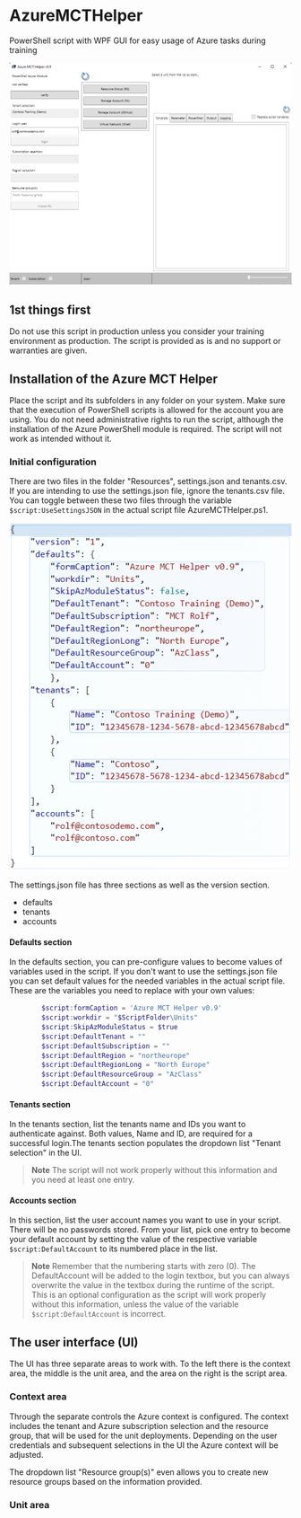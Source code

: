 # AzureMCTHelper

PowerShell script with WPF GUI for easy usage of Azure tasks during training  

![Image of Azure MCT Helper main window](/media/docu_AzureMCTHelper_main_window.png)

## 1st things first

Do not use this script in production unless you consider your training environment as production.
The script is provided as is and no support or warranties are given.

## Installation of the Azure MCT Helper

Place the script and its subfolders in any folder on your system. Make sure that the execution of PowerShell scripts is allowed for the account you are using. You do not need administrative rights to run the script, although the installation of the Azure PowerShell module is required. The script will not work as intended without it.

### Initial configuration

There are two files in the folder "Resources", settings.json and tenants.csv. If you are intending to use the settings.json file, ignore the tenants.csv file. You can toggle between these two files through the variable `$script:UseSettingsJSON` in the actual script file AzureMCTHelper.ps1.

![screenshot of settings.json file](/media/docu_settings_json.png)

The settings.json file has three sections as well as the version section.

* defaults
* tenants
* accounts

#### Defaults section

In the defaults section, you can pre-configure values to become values of variables used in the script. If you don't want to use the settings.json file you can set default values for the needed variables in the actual script file.
These are the variables you need to replace with your own values:

```powershell
        $script:formCaption = 'Azure MCT Helper v0.9'
        $script:workdir = "$ScriptFolder\Units"
        $script:SkipAzModuleStatus = $true
        $script:DefaultTenant = ""
        $script:DefaultSubscription = ""
        $script:DefaultRegion = "northeurope"
        $script:DefaultRegionLong = "North Europe"
        $script:DefaultResourceGroup = "AzClass"
        $script:DefaultAccount = "0"
```

#### Tenants section

In the tenants section, list the tenants name and IDs you want to authenticate against. Both values, Name and ID, are required for a successful login.The tenants section populates the dropdown list "Tenant selection" in the UI.
>**Note** The script will not work properly without this information and you need at least one entry.

#### Accounts section

In this section, list the user account names you want to use in your script. There will be no passwords stored. From your list, pick one entry to become your default account by setting the value of the respective variable `$script:DefaultAccount` to its numbered place in the list.
>**Note** Remember that the numbering starts with zero (0).
The DefaultAccount will be added to the login textbox, but you can always overwrite the value in the textbox during the runtime of the script. This is an optional configuration as the script will work properly without this information, unless the value of the variable `$script:DefaultAccount` is incorrect.

## The user interface (UI)

The UI has three separate areas to work with. To the left there is the context area, the middle is the unit area, and the area on the right is the script area.

### Context area

Through the separate controls the Azure context is configured. The context includes the tenant and Azure subscription selection and the resource group, that will be used for the unit deployments. Depending on the user credentials and subsequent selections in the UI the Azure context will be adjusted.

The dropdown list "Resource group(s)" even allows you to create new resource groups based on the information provided.

### Unit area

 